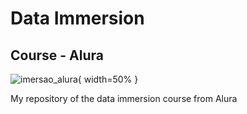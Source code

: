 # Data Immersion
## Course - Alura

![imersao_alura](https://github.com/raquelcolares/Imersao_Dados_Alura/blob/main/imers%C3%A3o%20alura.png){ width=50% }

My repository of the data immersion course from Alura
